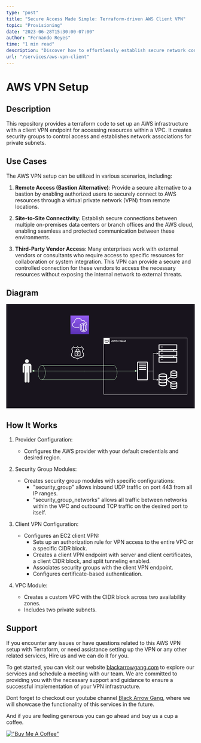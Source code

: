 ```yaml
---
type: "post"
title: "Secure Access Made Simple: Terraform-driven AWS Client VPN"
topic: "Provisioning"
date: "2023-06-28T15:30:00-07:00"
author: "Fernando Reyes"
time: "1 min read"
description: "Discover how to effortlessly establish secure network connectivity and access resources within your AWS Virtual Private Cloud (VPC) using Terraform."
url: "/services/aws-vpn-client"
---
```


# **AWS VPN Setup**

## **Description**
This repository provides a terraform code to set up an AWS infrastructure with a client VPN endpoint for accessing resources within a VPC. It creates security groups to control access and establishes network associations for private subnets.

## **Use Cases**
The AWS VPN setup can be utilized in various scenarios, including:

1. **Remote Access (Bastion Alternative)**: Provide a secure alternative to a bastion by enabling authorized users to securely connect to AWS resources through a virtual private network (VPN) from remote locations.

2. **Site-to-Site Connectivity**: Establish secure connections between multiple on-premises data centers or branch offices and the AWS cloud, enabling seamless and protected communication between these environments.

3. **Third-Party Vendor Access**: Many enterprises work with external vendors or consultants who require access to specific resources for collaboration or system integration. This VPN  can provide a secure and controlled connection for these vendors to access the necessary resources without exposing the internal network to external threats.
## **Diagram**
![VPN Diagram](https://raw.githubusercontent.com/BlackArrowGang/Arsenal/dev/quiver/aws-vpn-client/diagrams/vpn-diagram.png)

## **How It Works**
1. Provider Configuration:
   - Configures the AWS provider with your default credentials and desired region.

2. Security Group Modules:
   - Creates security group modules with specific configurations:
     - "security_group" allows inbound UDP traffic on port 443 from all IP ranges.
     - "security_group_networks" allows all traffic between networks within the VPC and outbound TCP traffic on the desired port to itself.

3. Client VPN Configuration:
   - Configures an EC2 client VPN:
     - Sets up an authorization rule for VPN access to the entire VPC or a specific CIDR block.
     - Creates a client VPN endpoint with server and client certificates, a client CIDR block, and split tunneling enabled.
     - Associates security groups with the client VPN endpoint.
     - Configures certificate-based authentication.

4. VPC Module:
   - Creates a custom VPC with the CIDR block across two availability zones.
   - Includes two private subnets.

## **Support**
If you encounter any issues or have questions related to this AWS VPN setup with Terraform, or need assistance setting up the VPN or any other related services, Hire us and we can do it for you. 

To get started, you can visit our website [blackarrowgang.com](https://blackarrowgang.com) to explore our services and schedule a meeting with our team. We are committed to providing you with the necessary support and guidance to ensure a successful implementation of your VPN infrastructure.

Dont forget to checkout our youtube channel [Black Arrow Gang](https://www.youtube.com/@blackarrowgang3373), where we will showcase the functionality of this services in the future. 

And if you are feeling generous you can go ahead and buy us a cup a coffee.

[!["Buy Me A Coffee"](https://www.buymeacoffee.com/assets/img/custom_images/orange_img.png)](https://blackarrowgang.com)


